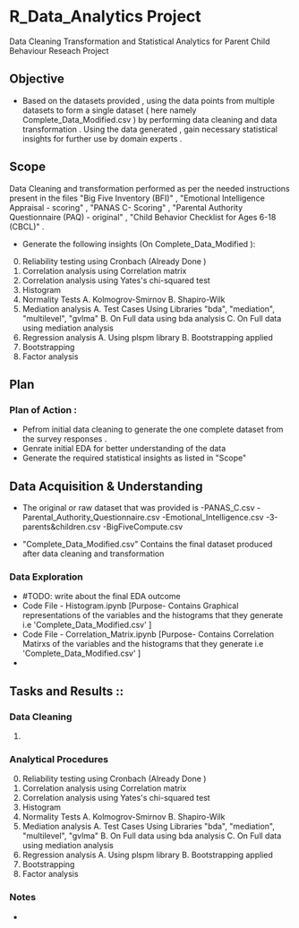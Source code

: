 # R_Data_Analytics Project

Data Cleaning Transformation and Statistical Analytics for Parent Child Behaviour Reseach Project 

## Objective
* Based on the datasets provided , using the data points from multiple datasets to form a single dataset ( here namely   Complete_Data_Modified.csv ) by performing data cleaning and data transformation . Using the data generated , gain necessary statistical insights for further use by domain experts .

## Scope 

Data Cleaning and transformation performed as per the needed instructions present in the files "Big Five Inventory (BFI)" , "Emotional Intelligence Appraisal - scoring" , "PANAS C- Scoring" , "Parental Authority Questionnaire (PAQ) - original" , "Child Behavior Checklist for Ages 6-18 (CBCL)"  .


* Generate the following insights (On Complete_Data_Modified ):

0. Reliability testing using Cronbach (Already Done )
1. Correlation analysis using   Correlation matrix
2. Correlation analysis using  Yates's chi-squared test
3. Histogram 
4. Normality Tests
   A. Kolmogrov-Smirnov
   B. Shapiro-Wilk
5. Mediation analysis
    A. Test Cases Using Libraries "bda", "mediation", "multilevel", "gvlma"
    B. On Full data using bda analysis
    C. On Full data using mediation analysis   
6. Regression analysis 
    A. Using plspm library
    B. Bootstrapping applied
7. Bootstrapping 
8. Factor analysis  

## Plan
### Plan of Action :
* Pefrom initial data cleaning to generate the one complete dataset from the survey responses .
* Genrate initial EDA for better understanding of the data 
* Generate the required statistical insights as listed in "Scope"

## Data Acquisition & Understanding
* The original or raw dataset that was provided is
  -PANAS_C.csv
  -Parental_Authority_Questionnaire.csv
  -Emotional_Intelligence.csv
  -3-parents&children.csv
  -BigFiveCompute.csv

* "Complete_Data_Modified.csv" Contains the final dataset  produced after data cleaning and transformation 


### Data Exploration
* #TODO: write about the final EDA outcome
* Code File - Histogram.ipynb  [Purpose- Contains Graphical representations of the variables and the histograms that they generate i.e 'Complete_Data_Modified.csv' ]
* Code File - Correlation_Matrix.ipynb [Purpose- Contains Correlation Matirxs of the variables and the histograms that they generate i.e 'Complete_Data_Modified.csv' ]
* 

## Tasks and Results :: 

### Data Cleaning 
1. 

### Analytical Procedures
0. Reliability testing using Cronbach (Already Done )
1. Correlation analysis using   Correlation matrix
2. Correlation analysis using  Yates's chi-squared test
3. Histogram 
4. Normality Tests
   A. Kolmogrov-Smirnov
   B. Shapiro-Wilk
5. Mediation analysis
    A. Test Cases Using Libraries "bda", "mediation", "multilevel", "gvlma"
    B. On Full data using bda analysis
    C. On Full data using mediation analysis   
6. Regression analysis 
    A. Using plspm library
    B. Bootstrapping applied
7. Bootstrapping 
8. Factor analysis 

### Notes

*
